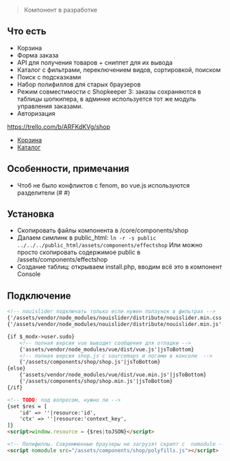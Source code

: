 > Компонент в разработке

## Что есть
- Корзина
- Форма заказа
- API для получения товаров + сниппет для их вывода
- Каталог с фильтрами, переключением видов, сортировкой, поиском
- Поиск с подсказками
- Набор полифиллов для старых браузеров
- Режим совместимости с Shopkeeper 3: заказы сохраняются в таблицы шопкипера, в админке используется тот же модуль управления заказами. 
- Авторизация


https://trello.com/b/ARFKdKVg/shop

- [Корзина](docs/cart.md)
- [Каталог](docs/catalog.md)



## Особенности, примечания
- Чтоб не было конфликтов с fenom, во vue.js используются разделители (# #)



## Установка
- Скопировать файлы компонента в /core/components/shop
- Далаем симлинк в public_html: `ln -r -s public ../../../public_html/assets/components/effectshop`
 Или можно просто скопировать содержимое public в /assets/components/effectshop 
- Создание таблиц: открываем install.php, вводим всё это в компонент Console 


## Подключение
```html
<!-- nouislider подключать только если нужен ползунок в фильтрах -->
{'/assets/vendor/node_modules/nouislider/distribute/nouislider.min.css'|cssToHead}
{'/assets/vendor/node_modules/nouislider/distribute/nouislider.min.js'|jsToBottom}

{if $_modx->user.sudo}
	<!-- полная версия vue выводит сообщения для отладки -->
	{'assets/vendor/node_modules/vue/dist/vue.js'|jsToBottom}
	<!-- полная версия shop.js с sourcemaps и логами в консоли  -->
	{'/assets/components/shop/shop.js'|jsToBottom}
{else}
	{'assets/vendor/node_modules/vue/dist/vue.min.js'|jsToBottom}
	{'/assets/components/shop/shop.min.js'|jsToBottom}
{/if}

<!-- TODO: под вопросом, нужно ли -->
{set $res = [
	'id' => ''|resource:'id',
	'ctx' => ''|resource:'context_key',
]}
<script>window.resource = {$res|toJSON}</script>

<!-- Полифиллы. Совремменные браузеры не загрузят скрипт с  nomodule -->
<script nomodule src="/assets/components/shop/polyfills.js"></script>
```
